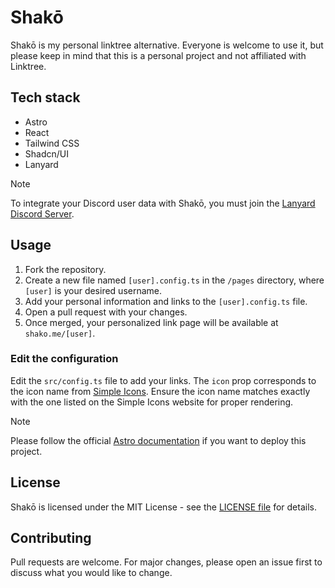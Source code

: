 # Shakō

Shakō is my personal linktree alternative. Everyone is welcome to use it, but please keep in mind that this is a personal project and not affiliated with Linktree.

## Tech stack

- Astro
- React
- Tailwind CSS
- Shadcn/UI
- Lanyard

> [!Note]
> To integrate your Discord user data with Shakō, you must join the [Lanyard Discord Server](https://discord.gg/lanyard).

## Usage

1. Fork the repository.
2. Create a new file named `[user].config.ts` in the `/pages` directory, where `[user]` is your desired username.
3. Add your personal information and links to the `[user].config.ts` file.
4. Open a pull request with your changes.
5. Once merged, your personalized link page will be available at `shako.me/[user]`.

### Edit the configuration

Edit the `src/config.ts` file to add your links.
The `icon` prop corresponds to the icon name from [Simple Icons](https://simpleicons.org/). Ensure the icon name matches exactly with the one listed on the Simple Icons website for proper rendering.

> [!NOTE]
> Please follow the official [Astro documentation](https://docs.astro.build/en/guides/deploy/) if you want to deploy this project.

## License

Shakō is licensed under the MIT License - see the [LICENSE file](./LICENSE) for details.

## Contributing

Pull requests are welcome. For major changes, please open an issue first to discuss what you would like to change.
